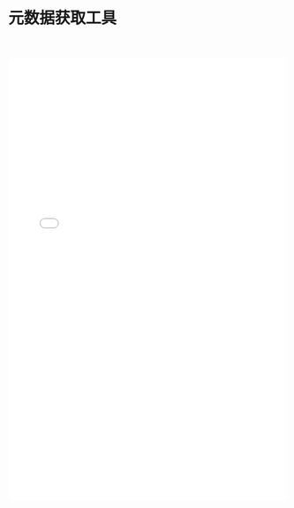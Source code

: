 # 元数据获取工具

<iframe src="../apitest-metadata.html" style="border:0 none;width:100%;min-height:800px;margin-top:35px"></iframe>

